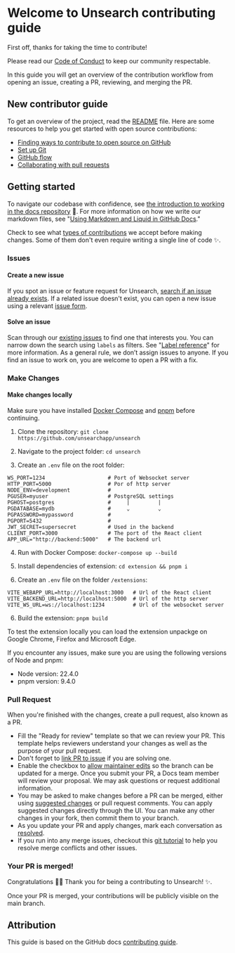 # Welcome to Unsearch contributing guide

First off, thanks for taking the time to contribute!

Please read our [Code of Conduct](CODE_OF_CONDUCT.md) to keep our community respectable.

In this guide you will get an overview of the contribution workflow from opening an issue, creating a PR, reviewing, and merging the PR.

## New contributor guide

To get an overview of the project, read the [README](README.md) file. Here are some resources to help you get started with open source contributions:

- [Finding ways to contribute to open source on GitHub](https://docs.github.com/en/get-started/exploring-projects-on-github/finding-ways-to-contribute-to-open-source-on-github)
- [Set up Git](https://docs.github.com/en/get-started/getting-started-with-git/set-up-git)
- [GitHub flow](https://docs.github.com/en/get-started/using-github/github-flow)
- [Collaborating with pull requests](https://docs.github.com/en/github/collaborating-with-pull-requests)

## Getting started

To navigate our codebase with confidence, see [the introduction to working in the docs repository](/contributing/README.md) :confetti_ball:. For more information on how we write our markdown files, see "[Using Markdown and Liquid in GitHub Docs](https://docs.github.com/en/contributing/writing-for-github-docs/using-markdown-and-liquid-in-github-docs)."

Check to see what [types of contributions](/contributing/types-of-contributions.md) we accept before making changes. Some of them don't even require writing a single line of code :sparkles:.

### Issues

#### Create a new issue

If you spot an issue or feature request for Unsearch, [search if an issue already exists](https://docs.github.com/en/github/searching-for-information-on-github/searching-on-github/searching-issues-and-pull-requests#search-by-the-title-body-or-comments). If a related issue doesn't exist, you can open a new issue using a relevant [issue form](https://github.com/unsearchapp/unsearch/issues/new/choose).

#### Solve an issue

Scan through our [existing issues](https://github.com/unsearchapp/unsearch/issues) to find one that interests you. You can narrow down the search using `labels` as filters. See "[Label reference](https://github.com/unsearchapp/unsearch/labels)" for more information. As a general rule, we don’t assign issues to anyone. If you find an issue to work on, you are welcome to open a PR with a fix.

### Make Changes

#### Make changes locally

Make sure you have installed [Docker Compose](https://docs.docker.com/compose/install/) and [pnpm](https://pnpm.io/installation) before continuing.

1. Clone the repository: `git clone https://github.com/unsearchapp/unsearch`

2. Navigate to the project folder: `cd unsearch`

3. Create an `.env` file on the root folder:

```
WS_PORT=1234                    # Port of Websocket server
HTTP_PORT=5000                  # Por of http server
NODE_ENV=development            #
PGUSER=myuser                   # PostgreSQL settings
PGHOST=postgres                 #     |         |
PGDATABASE=mydb                 #     ⌄         ⌄
PGPASSWORD=mypassword           #
PGPORT=5432                     #
JWT_SECRET=supersecret          # Used in the backend
CLIENT_PORT=3000                # The port of the React client
APP_URL="http://backend:5000"   # The backend url
```

4. Run with Docker Compose: `docker-compose up --build`

5. Install dependencies of extension: `cd extension && pnpm i`
6. Create an `.env` file on the folder `/extensions`:

```
VITE_WEBAPP_URL=http://localhost:3000   # Url of the React client
VITE_BACKEND_URL=http://localhost:5000  # Url of the http server
VITE_WS_URL=ws://localhost:1234         # Url of the websocket server
```

6. Build the extension: `pnpm build`

To test the extension locally you can load the extension unpackge on Google Chrome, Firefox and Microsoft Edge.

If you encounter any issues, make sure you are using the following versions of Node and pnpm:

- Node version: 22.4.0
- pnpm version: 9.4.0

### Pull Request

When you're finished with the changes, create a pull request, also known as a PR.

- Fill the "Ready for review" template so that we can review your PR. This template helps reviewers understand your changes as well as the purpose of your pull request.
- Don't forget to [link PR to issue](https://docs.github.com/en/issues/tracking-your-work-with-issues/linking-a-pull-request-to-an-issue) if you are solving one.
- Enable the checkbox to [allow maintainer edits](https://docs.github.com/en/github/collaborating-with-issues-and-pull-requests/allowing-changes-to-a-pull-request-branch-created-from-a-fork) so the branch can be updated for a merge.
  Once you submit your PR, a Docs team member will review your proposal. We may ask questions or request additional information.
- You may be asked to make changes before a PR can be merged, either using [suggested changes](https://docs.github.com/en/github/collaborating-with-issues-and-pull-requests/incorporating-feedback-in-your-pull-request) or pull request comments. You can apply suggested changes directly through the UI. You can make any other changes in your fork, then commit them to your branch.
- As you update your PR and apply changes, mark each conversation as [resolved](https://docs.github.com/en/github/collaborating-with-issues-and-pull-requests/commenting-on-a-pull-request#resolving-conversations).
- If you run into any merge issues, checkout this [git tutorial](https://github.com/skills/resolve-merge-conflicts) to help you resolve merge conflicts and other issues.

### Your PR is merged!

Congratulations :tada::tada: Thank you for being a contributing to Unsearch! :sparkles:.

Once your PR is merged, your contributions will be publicly visible on the main branch.

## Attribution

This guide is based on the GitHub docs [contributing guide](https://github.com/github/docs/blob/main/.github/CONTRIBUTING.md/).
